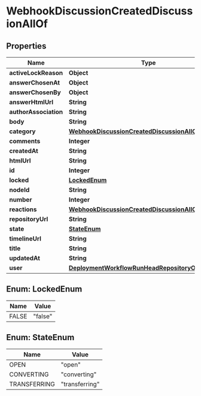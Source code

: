

# WebhookDiscussionCreatedDiscussionAllOf


## Properties

| Name | Type | Description | Notes |
|------------ | ------------- | ------------- | -------------|
|**activeLockReason** | **Object** |  |  [optional] |
|**answerChosenAt** | **Object** |  |  |
|**answerChosenBy** | **Object** |  |  |
|**answerHtmlUrl** | **String** |  |  |
|**authorAssociation** | **String** |  |  [optional] |
|**body** | **String** |  |  [optional] |
|**category** | [**WebhookDiscussionCreatedDiscussionAllOfCategory**](WebhookDiscussionCreatedDiscussionAllOfCategory.md) |  |  [optional] |
|**comments** | **Integer** |  |  [optional] |
|**createdAt** | **String** |  |  [optional] |
|**htmlUrl** | **String** |  |  [optional] |
|**id** | **Integer** |  |  [optional] |
|**locked** | [**LockedEnum**](#LockedEnum) |  |  |
|**nodeId** | **String** |  |  [optional] |
|**number** | **Integer** |  |  [optional] |
|**reactions** | [**WebhookDiscussionCreatedDiscussionAllOfReactions**](WebhookDiscussionCreatedDiscussionAllOfReactions.md) |  |  [optional] |
|**repositoryUrl** | **String** |  |  [optional] |
|**state** | [**StateEnum**](#StateEnum) |  |  |
|**timelineUrl** | **String** |  |  [optional] |
|**title** | **String** |  |  [optional] |
|**updatedAt** | **String** |  |  [optional] |
|**user** | [**DeploymentWorkflowRunHeadRepositoryOwner**](DeploymentWorkflowRunHeadRepositoryOwner.md) |  |  [optional] |



## Enum: LockedEnum

| Name | Value |
|---- | -----|
| FALSE | &quot;false&quot; |



## Enum: StateEnum

| Name | Value |
|---- | -----|
| OPEN | &quot;open&quot; |
| CONVERTING | &quot;converting&quot; |
| TRANSFERRING | &quot;transferring&quot; |



